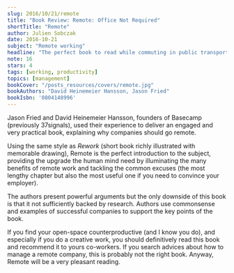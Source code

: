 ```yaml
---
slug: 2016/10/21/remote
title: "Book Review: Remote: Office Not Required"
shortTitle: "Remote"
author: Julien Sobczak
date: 2016-10-21
subject: "Remote working"
headline: "The perfect book to read while commuting in public transport"
note: 16
stars: 4
tags: [working, productivity]
topics: [management]
bookCover: "/posts_resources/covers/remote.jpg"
bookAuthors: "David Heinemeier Hansson, Jason Fried"
bookIsbn: '0804148996'
---
```



Jason Fried and David Heinemeier Hansson, founders of Basecamp (previously 37signals), used their experience to deliver an engaged and very practical book, explaining why companies should go remote.

Using the same style as *Rework* (short book richly illustrated with memorable drawing), Remote is the perfect introduction to the subject, providing the upgrade the human mind need by illuminating the many benefits of remote work and tackling the common excuses (the most lengthy chapter but also the most useful one if you need to convince your employer).

The authors present powerful arguments but the only downside of this book is that it not sufficiently backed by research. Authors use commonsense and examples of successful companies to support the key points of the book.

If you find your open-space counterproductive (and I know you do), and especially if you do a creative work, you should definitively read this book and recommend it to yours co-workers. If you search advices about how to manage a remote company, this is probably not the right book. Anyway, Remote will be a very pleasant reading.

